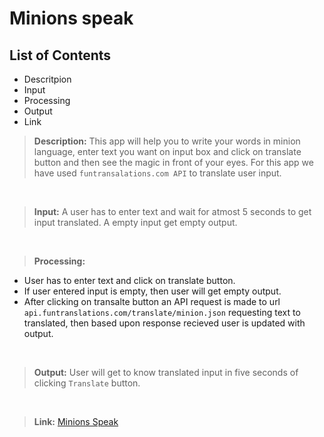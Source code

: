 # Minions speak

## List of Contents
- Descritpion
- Input
- Processing
- Output
- Link

> **Description:** This app will help you to write your words in minion language, enter text you want on input box and click on translate button and then see the magic in front of your eyes. For this app we have used `funtransalations.com API` to translate user input.

<br>

> **Input:** A user has to enter text and wait for atmost 5 seconds to get input translated. A empty input get empty output.

<br>

> **Processing:**
- User has to enter text and click on translate button.
- If user entered input is empty, then user will get empty output.
- After clicking on transalte button an API request is made to url `api.funtranslations.com/translate/minion.json` requesting text to translated, then based upon response recieved user is updated with output.

<br>

> **Output:** User will get to know translated input in five seconds of clicking `Translate` button.

<br>

> **Link:** [Minions Speak](https://arpit-minions-speak.netlify.app/)
 